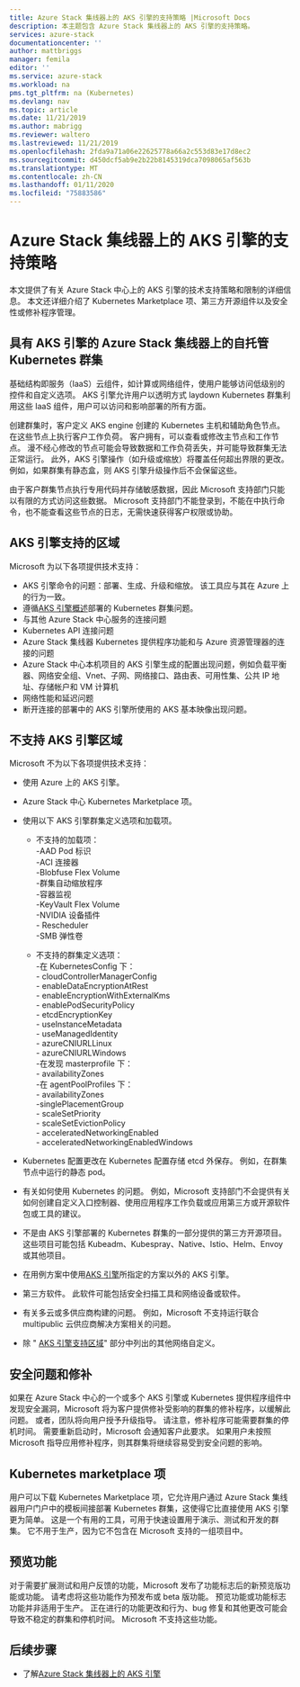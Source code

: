 ```yaml
---
title: Azure Stack 集线器上的 AKS 引擎的支持策略 |Microsoft Docs
description: 本主题包含 Azure Stack 集线器上的 AKS 引擎的支持策略。
services: azure-stack
documentationcenter: ''
author: mattbriggs
manager: femila
editor: ''
ms.service: azure-stack
ms.workload: na
pms.tgt_pltfrm: na (Kubernetes)
ms.devlang: nav
ms.topic: article
ms.date: 11/21/2019
ms.author: mabrigg
ms.reviewer: waltero
ms.lastreviewed: 11/21/2019
ms.openlocfilehash: 2fda9a71a06e22625778a66a2c553d83e17d8ec2
ms.sourcegitcommit: d450dcf5ab9e2b22b8145319dca7098065af563b
ms.translationtype: MT
ms.contentlocale: zh-CN
ms.lasthandoff: 01/11/2020
ms.locfileid: "75883586"
---
```

# <a name="support-policies-for-aks-engine-on-azure-stack-hub"></a>Azure Stack 集线器上的 AKS 引擎的支持策略

本文提供了有关 Azure Stack 中心上的 AKS 引擎的技术支持策略和限制的详细信息。 本文还详细介绍了 Kubernetes Marketplace 项、第三方开源组件以及安全性或修补程序管理。 

## <a name="self-managed-kubernetes-clusters-on-azure-stack-hub-with-aks-engine"></a>具有 AKS 引擎的 Azure Stack 集线器上的自托管 Kubernetes 群集

基础结构即服务（IaaS）云组件，如计算或网络组件，使用户能够访问低级别的控件和自定义选项。 AKS 引擎允许用户以透明方式 laydown Kubernetes 群集利用这些 IaaS 组件，用户可以访问和影响部署的所有方面。

创建群集时，客户定义 AKS engine 创建的 Kubernetes 主机和辅助角色节点。 在这些节点上执行客户工作负荷。 客户拥有，可以查看或修改主节点和工作节点。 漫不经心修改的节点可能会导致数据和工作负荷丢失，并可能导致群集无法正常运行。 此外，AKS 引擎操作（如升级或缩放）将覆盖任何超出界限的更改。 例如，如果群集有静态盒，则 AKS 引擎升级操作后不会保留这些。

由于客户群集节点执行专用代码并存储敏感数据，因此 Microsoft 支持部门只能以有限的方式访问这些数据。 Microsoft 支持部门不能登录到，不能在中执行命令，也不能查看这些节点的日志，无需快速获得客户权限或协助。

## <a name="aks-engine-supported-areas"></a>AKS 引擎支持的区域

Microsoft 为以下各项提供技术支持：

-  AKS 引擎命令的问题：部署、生成、升级和缩放。 该工具应与其在 Azure 上的行为一致。
-  遵循[AKS 引擎概述](azure-stack-kubernetes-aks-engine-overview.md)部署的 Kubernetes 群集问题。
-  与其他 Azure Stack 中心服务的连接问题 
-  Kubernetes API 连接问题
-  Azure Stack 集线器 Kubernetes 提供程序功能和与 Azure 资源管理器的连接的问题
-  Azure Stack 中心本机项目的 AKS 引擎生成的配置出现问题，例如负载平衡器、网络安全组、Vnet、子网、网络接口、路由表、可用性集、公共 IP 地址、存储帐户和 VM 计算机 
-  网络性能和延迟问题
-  断开连接的部署中的 AKS 引擎所使用的 AKS 基本映像出现问题。 

## <a name="aks-engine-areas-not-supported"></a>不支持 AKS 引擎区域

Microsoft 不为以下各项提供技术支持：

-  使用 Azure 上的 AKS 引擎。
-  Azure Stack 中心 Kubernetes Marketplace 项。
-  使用以下 AKS 引擎群集定义选项和加载项。
    -  不支持的加载项：  
            -AAD Pod 标识  
            -ACI 连接器  
            -Blobfuse Flex Volume  
            -群集自动缩放程序  
            -容器监视  
            -KeyVault Flex Volume  
            -NVIDIA 设备插件  
            - Rescheduler  
            -SMB 弹性卷  
        
    -  不支持的群集定义选项：  
            -在 KubernetesConfig 下：  
                    - cloudControllerManagerConfig  
                    - enableDataEncryptionAtRest  
                    - enableEncryptionWithExternalKms  
                    - enablePodSecurityPolicy  
                    - etcdEncryptionKey  
                    - useInstanceMetadata  
                    - useManagedIdentity  
                    - azureCNIURLLinux  
                    - azureCNIURLWindows  
            -在发现 masterprofile 下：  
                    - availabilityZones  
            -在 agentPoolProfiles 下：  
                    - availabilityZones  
                    -singlePlacementGroup  
                    - scaleSetPriority  
                    - scaleSetEvictionPolicy  
                    - acceleratedNetworkingEnabled  
                    - acceleratedNetworkingEnabledWindows

-  Kubernetes 配置更改在 Kubernetes 配置存储 etcd 外保存。 例如，在群集节点中运行的静态 pod。
-  有关如何使用 Kubernetes 的问题。 例如，Microsoft 支持部门不会提供有关如何创建自定义入口控制器、使用应用程序工作负载或应用第三方或开源软件包或工具的建议。
-  不是由 AKS 引擎部署的 Kubernetes 群集的一部分提供的第三方开源项目。 这些项目可能包括 Kubeadm、Kubespray、Native、Istio、Helm、Envoy 或其他项目。
-  在用例方案中使用[AKS 引擎](azure-stack-kubernetes-aks-engine-overview.md#supported-scenarios-with-the-aks-engine)所指定的方案以外的 AKS 引擎。
-  第三方软件。 此软件可能包括安全扫描工具和网络设备或软件。
-  有关多云或多供应商构建的问题。 例如，Microsoft 不支持运行联合 multipublic 云供应商解决方案相关的问题。
-  除 " [AKS 引擎支持区域](#aks-engine-supported-areas)" 部分中列出的其他网络自定义。

##  <a name="security-issues-and-patching"></a>安全问题和修补

如果在 Azure Stack 中心的一个或多个 AKS 引擎或 Kubernetes 提供程序组件中发现安全漏洞，Microsoft 将为客户提供修补受影响的群集的修补程序，以缓解此问题。 或者，团队将向用户授予升级指导。 请注意，修补程序可能需要群集的停机时间。 需要重新启动时，Microsoft 会通知客户此要求。 如果用户未按照 Microsoft 指导应用修补程序，则其群集将继续容易受到安全问题的影响。

## <a name="kubernetes-marketplace-item"></a>Kubernetes marketplace 项

用户可以下载 Kubernetes Marketplace 项，它允许用户通过 Azure Stack 集线器用户门户中的模板间接部署 Kubernetes 群集，这使得它比直接使用 AKS 引擎更为简单。 这是一个有用的工具，可用于快速设置用于演示、测试和开发的群集。 它不用于生产，因为它不包含在 Microsoft 支持的一组项目中。

## <a name="preview-features"></a>预览功能

对于需要扩展测试和用户反馈的功能，Microsoft 发布了功能标志后的新预览版功能或功能。 请考虑将这些功能作为预发布或 beta 版功能。 预览功能或功能标志功能并非适用于生产。 正在进行的功能更改和行为、bug 修复和其他更改可能会导致不稳定的群集和停机时间。 Microsoft 不支持这些功能。

## <a name="next-steps"></a>后续步骤

- 了解[Azure Stack 集线器上的 AKS 引擎](azure-stack-kubernetes-aks-engine-overview.md)